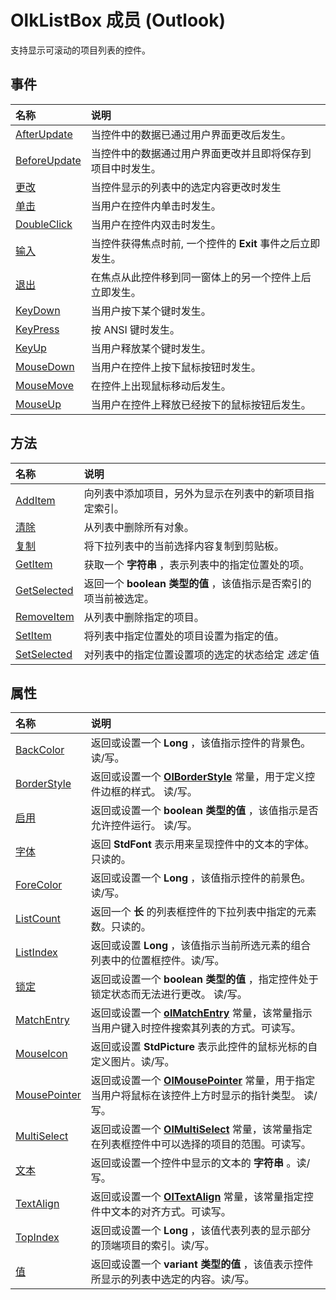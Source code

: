 
# OlkListBox 成员 (Outlook)


支持显示可滚动的项目列表的控件。


## 事件



|**名称**|**说明**|
|:-----|:-----|
|[AfterUpdate](140c3cfd-ddad-a6cd-17bb-c8f5297c181e.md)|当控件中的数据已通过用户界面更改后发生。|
|[BeforeUpdate](23208dfa-f989-734a-6f3a-d67287d6673f.md)|当控件中的数据通过用户界面更改并且即将保存到项目中时发生。|
|[更改](adef4efd-211d-14e9-9dfe-0ac7239f515f.md)|当控件显示的列表中的选定内容更改时发生|
|[单击](69867870-0e4c-c0d4-57ad-28661cce95df.md)|当用户在控件内单击时发生。|
|[DoubleClick](70e59d92-ee83-25df-0edc-6dbb6c30297c.md)|当用户在控件内双击时发生。|
|[输入](f82bffed-5208-16c0-5a9e-e29a46afde25.md)|当控件获得焦点时前, 一个控件的 **Exit** 事件之后立即发生。|
|[退出](729d454a-4f52-c0c2-4125-7cbf8ea2d660.md)|在焦点从此控件移到同一窗体上的另一个控件上后立即发生。|
|[KeyDown](9b91fbfd-df9f-125e-cda5-34d2a69624bd.md)|当用户按下某个键时发生。|
|[KeyPress](66035bcb-3d74-6d9f-88f4-e5710e4b3294.md)|按 ANSI 键时发生。|
|[KeyUp](78a6ce9e-ee5c-977c-44fe-6438d34e845d.md)|当用户释放某个键时发生。|
|[MouseDown](d2ff81b0-6875-0b2a-46c1-4fd6ff2bb42c.md)|当用户在控件上按下鼠标按钮时发生。|
|[MouseMove](b90b8fd3-13d6-a8f2-5187-608588edb1b3.md)|在控件上出现鼠标移动后发生。|
|[MouseUp](fe780997-6e80-2ea3-8510-125cc58edd6b.md)|当用户在控件上释放已经按下的鼠标按钮后发生。|

## 方法



|**名称**|**说明**|
|:-----|:-----|
|[AddItem](0249eacc-746a-52bd-dcd3-fd25c96a5512.md)|向列表中添加项目，另外为显示在列表中的新项目指定索引。|
|[清除](a91651ab-bf51-4bd2-0363-f1f14a56cedd.md)|从列表中删除所有对象。|
|[复制](17bf32c1-cafa-86ad-7d13-fac403b1d1cd.md)|将下拉列表中的当前选择内容复制到剪贴板。|
|[GetItem](23c47ede-8b72-e30a-b59a-1aa722be2064.md)|获取一个 **字符串** ，表示列表中的指定位置处的项。|
|[GetSelected](f1af9a89-09aa-79da-ebbf-bce0948b4427.md)|返回一个 **boolean 类型的值** ，该值指示是否索引的项当前被选定。|
|[RemoveItem](fe7bc0c4-d607-e4d1-b304-48b08f9c1e7a.md)|从列表中删除指定的项目。|
|[SetItem](95232643-c547-f553-1d92-0f3fead18de9.md)|将列表中指定位置处的项目设置为指定的值。|
|[SetSelected](ee8a6553-4cf4-b99d-9289-bec4d86e7c32.md)|对列表中的指定位置设置项的选定的状态给定 _选定_ 值|

## 属性



|**名称**|**说明**|
|:-----|:-----|
|[BackColor](aabe5928-acde-7a21-b0d5-2910aa5855bb.md)|返回或设置一个 **Long** ，该值指示控件的背景色。读/写。|
|[BorderStyle](d1c0208b-d054-077c-41e6-1300d5af0dcf.md)|返回或设置一个 **[OlBorderStyle](fd0a6be8-8d4b-be9f-639c-cd1ea5de9c97.md)** 常量，用于定义控件边框的样式。 读/写。|
|[启用](7d8e8f3c-9abe-98ef-a91e-9232036696e2.md)|返回或设置一个 **boolean 类型的值** ，该值指示是否允许控件运行。 读/写。|
|[字体](6805d5e8-b1b6-ab5b-25e1-6a2863a87a59.md)|返回 **StdFont** 表示用来呈现控件中的文本的字体。 只读的。|
|[ForeColor](1c99213e-8d85-25cb-018b-09f87ccf63d4.md)|返回或设置一个 **Long** ，该值指示控件的前景色。读/写。|
|[ListCount](7e3a33ff-6c6d-7667-108f-fc2ca27ff01f.md)|返回一个 **长** 的列表框控件的下拉列表中指定的元素数。只读的。|
|[ListIndex](682f412b-421a-c106-6a4d-f9dcde544c87.md)|返回或设置 **Long** ，该值指示当前所选元素的组合列表中的位置框控件。读/写。|
|[锁定](bd11db49-2cbe-da87-9a6e-213d867668cb.md)|返回或设置一个 **boolean 类型的值** ，指定控件处于锁定状态而无法进行更改。 读/写。|
|[MatchEntry](356d3bf5-aee6-5085-a7b5-5d2dbb8d1335.md)|返回或设置一个  **[olMatchEntry](b4c8aa72-747a-df06-4b92-5f54461164a3.md)** 常量，该常量指示当用户键入时控件搜索其列表的方式。可读写。|
|[MouseIcon](4025b752-b628-ef0e-70ae-2d69ef449dc3.md)|返回或设置 **StdPicture** 表示此控件的鼠标光标的自定义图片。读/写。|
|[MousePointer](ba3ef4e0-c825-b705-18f6-fc93397bb13c.md)|返回或设置一个 **[OlMousePointer](527df8bb-000c-f108-0522-2d294858b251.md)** 常量，用于指定当用户将鼠标在该控件上方时显示的指针类型。 读/写。|
|[MultiSelect](33bd205a-9ed8-a20f-c1dd-796563476ed5.md)|返回或设置一个  **[OlMultiSelect](33d61773-515f-e267-d60a-a3d91f3be9d7.md)** 常量，该常量指定在列表框控件中可以选择的项目的范围。可读写。|
|[文本](5bd07fce-bf12-eec5-b9d9-6d888296c30d.md)|返回或设置一个控件中显示的文本的 **字符串** 。读/写。|
|[TextAlign](1e0ed7e5-d3fa-0eef-6475-e111dc02cfc0.md)|返回或设置一个  **[OlTextAlign](f79a8b30-37e0-c1e6-7414-f664dfeb0c86.md)** 常量，该常量指定控件中文本的对齐方式。可读写。|
|[TopIndex](8d024de7-4135-4957-4d84-1b0199219f8f.md)|返回或设置一个 **Long** ，该值代表列表的显示部分的顶端项目的索引。读/写。|
|[值](5a70152d-8253-90f1-a59d-87ec6b5d54db.md)|返回或设置一个 **variant 类型的值** ，该值表示控件所显示的列表中选定的内容。读/写。|
